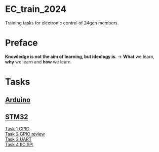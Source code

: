 # EC_train_2024
Training tasks for electronic control of 24gen members.
# Preface
**Knowledge is not the aim of learning, but ideology is.** -> **What** we learn, **why** we learn and **how** we learn.
# Tasks
## [Arduino](Arduino/README.md)
## [STM32](STM32/README.md)
[Task 1 GPIO](STM32/Task_1_GPIO/)   
[Task 2 GPIO review](STM32/Task_2_GPIO_review/)   
[Task 3 UART](STM32/Task_3_UART/)   
[Task 4 IIC SPI](STM32/Task_4_IIC_SPI/)   
